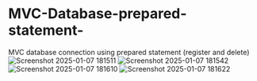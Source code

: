 # MVC-Database-prepared-statement-
MVC database connection using prepared statement (register and delete)
![Screenshot 2025-01-07 181511](https://github.com/user-attachments/assets/05ed7d0e-bac5-4313-ae9a-191ab32b18ca)
![Screenshot 2025-01-07 181542](https://github.com/user-attachments/assets/f9e702c7-8093-48a4-8e22-7d95abb238b8)
![Screenshot 2025-01-07 181610](https://github.com/user-attachments/assets/b87bf807-6813-44ef-bf5f-6c8797487367)
![Screenshot 2025-01-07 181622](https://github.com/user-attachments/assets/f4925933-b48d-4d63-adf5-765544433b60)
